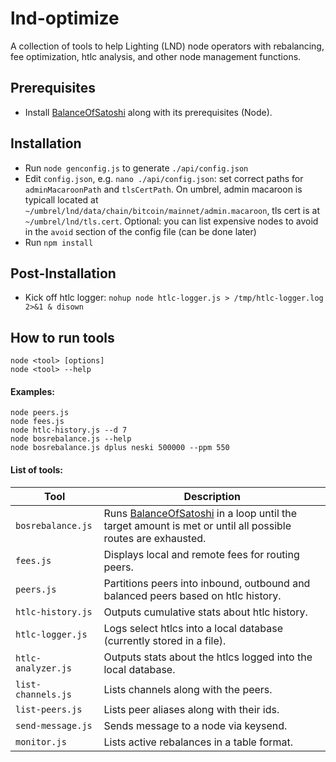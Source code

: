 
# lnd-optimize
A collection of tools to help Lighting (LND) node operators with rebalancing, fee optimization, htlc analysis, and other node management functions.

## Prerequisites
- Install [BalanceOfSatoshi](https://github.com/alexbosworth/balanceofsatoshis) along with its prerequisites (Node).

## Installation
- Run `node genconfig.js` to generate `./api/config.json`
- Edit `config.json`, e.g. `nano ./api/config.json`: set correct paths for `adminMacaroonPath` and `tlsCertPath`. On umbrel, admin macaroon is typicall located at `~/umbrel/lnd/data/chain/bitcoin/mainnet/admin.macaroon`, tls cert is at `~/umbrel/lnd/tls.cert`. Optional: you can list expensive nodes to avoid in the `avoid` section of the config file (can be done later)
- Run `npm install`

## Post-Installation
- Kick off htlc logger: `nohup node htlc-logger.js > /tmp/htlc-logger.log 2>&1 & disown`

## How to run tools

```shell
node <tool> [options]
node <tool> --help
```

#### Examples:
```shell
node peers.js
node fees.js
node htlc-history.js --d 7
node bosrebalance.js --help
node bosrebalance.js dplus neski 500000 --ppm 550
```

#### List of tools:

| Tool  | Description |
| ------------- | ------------- |
| `bosrebalance.js`  | Runs [BalanceOfSatoshi](https://github.com/alexbosworth/balanceofsatoshis) in a loop until the target amount is met or until all possible routes are exhausted.  |
| `fees.js`  |  Displays local and remote fees for routing peers.  |
| `peers.js`  |  Partitions peers into inbound, outbound and balanced peers based on htlc history.  |
| `htlc-history.js`  |  Outputs cumulative stats about htlc history.  |
| `htlc-logger.js`  |  Logs select htlcs into a local database (currently stored in a file).  |
| `htlc-analyzer.js`   |  Outputs stats about the htlcs logged into the local database.  |
| `list-channels.js`  |  Lists channels along with the peers.  |
| `list-peers.js`  |  Lists peer aliases along with their ids.  |
| `send-message.js`  |  Sends message to a node via keysend.  |
| `monitor.js`  |  Lists active rebalances in a table format.  |
